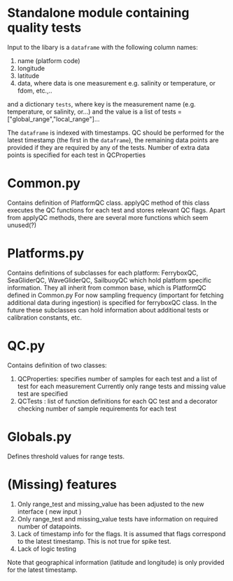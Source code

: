 # Standalone module containing quality tests

Input to the libary is a `dataframe` with the following column names:
1. name (platform code)
2. longitude
3. latitude
4. data, where data is one measurement e.g. salinity or temperature, or fdom, etc.,..

and a dictionary `tests`, where key is the measurement name 
(e.g. temperature, or salinity, or...) and the value is a 
list of tests =["global_range","local_range"]...

The `dataframe` is indexed with timestamps. 
QC should be performed for the latest timestamp (the first in the `dataframe`),
the remaining data points are provided if they are required by any of the tests.
Number of extra data points is specified for each test in QCProperties

# Common.py

Contains definition of PlatformQC class.
applyQC method of this class executes the QC functions for each test and stores relevant QC flags.
Apart from applyQC methods, there are several more functions which seem unused(?)

# Platforms.py
Contains definitions of subclasses for each platform: FerryboxQC, SeaGliderQC, WaveGliderQC, SailbuoyQC 
which hold platform specific information.
They all inherit from common base, which is PlatformQC defined in Common.py
For now sampling frequency (important for fetching additional data during ingestion) is specified for ferryboxQC class.
In the future these subclasses can hold information about additional tests or calibration constants, etc.


# QC.py 
Contains definition of two classes:
1. QCProperties: specifies number of samples for each test and a list of test for each measurement
    Currently only range tests and missing value test are specified
2. QCTests : list of function definitions for each QC test and a decorator checking number of sample requirements for each test

# Globals.py 
Defines threshold values for range tests.


# (Missing) features

1. Only range_test and missing_value has been adjusted to the new interface ( new input )
2. Only range_test and missing_value tests have information on required number of datapoints.
3. Lack of timestamp info for the flags. It is assumed that flags correspond to the latest 
   timestamp. This is not true for spike test.   
4. Lack of logic testing

Note that geographical information (latitude and longitude) is only provided for the latest
timestamp.